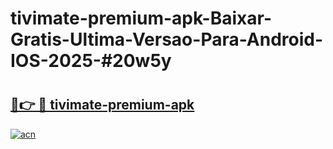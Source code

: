 # tivimate-premium-apk-Baixar-Gratis-Ultima-Versao-Para-Android-IOS-2025-#20w5y

# <h2><a href="https://ainizakaria.my?title=tivimate-premium-apk&ref=22M">🔗👉 🔴 tivimate-premium-apk</a></h2>

[![acn](https://github.com/user-attachments/assets/0f9c940e-d8b0-45ae-aac7-cd30a18b3e1c)](https://ainizakaria.my?title=tivimate-premium-apk&ref=22M)

